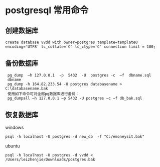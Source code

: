 # postgresql 常用命令
## 创建数据库
```
create database vvdd with owner=postgres template=template0 encoding='UTF8' lc_collate='C' lc_ctype='C' connection limit = 100;
```
## 备份数据库
```
 pg_dump  –h 127.0.0.1  -p  5432  -U  postgres -c  –f  dbname.sql  dbname
 pg_dump -h 164.82.233.54 -U postgres databasename > C:\databasename.bak  
 使用如下命令可对全部pg数据库进行备份：
 pg_dumpall –h 127.0.0.1 –p 5432 -U postgres –c –f db_bak.sql
```


## 恢复数据库
windows
```
psql -h localhost -U postgres -d new_db  -f "C:/emoneysit.bak"
```
ubuntu
```
psql -h localhost -U postgres -d vvdd < /Users/leizhenjie/Downloads/postgres.bak
```
